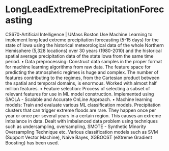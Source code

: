 # LongLeadExtremePrecipitationForecasting
CS670-Artificial Intelligence | UMass Boston
Use Machine Learning to implement long lead extreme precipitation forecasting (5-15 days) for the state of Iowa using the historical meteorological data of the whole Northern Hemisphere (5,328 locations) over 30 years (1980-2010) and the historical spatial average precipitation data of the state Iowa from the same time period.
•	Data preprocessing: Construct data samples in the proper format for machine learning algorithms from raw data. The feature space for predicting the atmospheric regimes is huge and complex. The number of features contributing to the regimes, from the Cartesian product between the spatial and temporal domains, is enormous. Worked with almost half million features.
•	Feature selection: Process of selecting a subset of relevant features for use in ML model construction. Implemented using SAOLA - Scalable and Accurate OnLine Approach.
•	Machine learning models: Train and evaluate various ML classification models. Precipitation clusters that can trigger extreme floods are rare. They happen once per year or once per several years in a certain region. This causes an extreme imbalance in data. Dealt with imbalanced data problem using techniques such as undersampling, oversampling, SMOTE - Synthetic Minority Oversampling Technique etc. Various classification models such as SVM (Support Vector Machine), Naive Bayes, XGBOOST (eXtreme Gradient Boosting) has been used.
